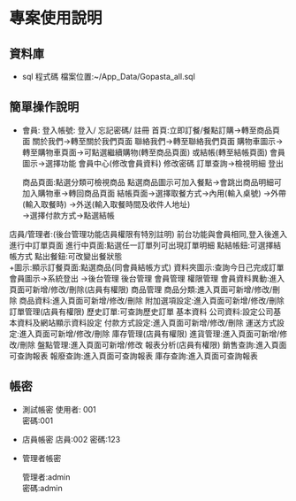 # 專案使用說明

## 資料庫

- sql 程式碼
檔案位置:~/App_Data/Gopasta_all.sql

## 簡單操作說明

  - 會員:
     登入帳號: 登入/ 忘記密碼/ 註冊
     首頁:立即訂餐/餐點訂購->轉至商品頁面
          關於我們->轉至關於我們頁面
          聯絡我們->轉至聯絡我們頁面
          購物車圖示->轉至購物車頁面->可點選繼續購物(轉至商品頁面)
                     或結帳(轉至結帳頁面)
          會員圖示->選擇功能
             會員中心(修改會員資料)
             修改密碼
             訂單查詢->檢視明細
             登出

     商品頁面:點選分類可檢視商品
             點選商品圖示可加入餐點->會跳出商品明細可加入購物車->轉回商品頁面
     結帳頁面->選擇取餐方式->內用(輸入桌號)
                         ->外帶(輸入取餐時)
                         ->外送(輸入取餐時間及收件人地址)                        
                         ->選擇付款方式->點選結帳
     
  店員/管理者:(後台管理功能店員權限有特別註明)
      前台功能與會員相同,登入後進入進行中訂單頁面
      進行中頁面:點選任一訂單列可出現訂單明細
                點結帳鈕:可選擇結帳方式
                點出餐鈕:可改變出餐狀態       
      +圖示:顯示訂餐頁面:點選商品(同會員結帳方式)
      資料夾圖示:查詢今日己完成訂單
      會員圖示->系統登出
             ->後台管理
      後台管理
        會員管理
           權限管理
           會員資料異動:進入頁面可新增/修改/刪除(店員有權限)
        商品管理
           商品分類:進入頁面可新增/修改/刪除
           商品資料:進入頁面可新增/修改/刪除
           附加選項設定:進入頁面可新增/修改/刪除           
        訂單管理(店員有權限)
           歷史訂單:可查詢歷史訂單
        基本資料
           公司資料:設定公司基本資料及網站顯示資料設定
           付款方式設定:進入頁面可新增/修改/刪除
           運送方式設定:進入頁面可新增/修改/刪除
        庫存管理(店員有權限)
           進貨管理:進入頁面可新增/修改/刪除
           盤點管理:進入頁面可新增/修改
        報表分析(店員有權限)
           銷售查詢:進入頁面可查詢報表
           報廢查詢:進入頁面可查詢報表
           庫存查詢:進入頁面可查詢報表


## 帳密

- 測試帳密
  使用者:  001  
  密碼:001

- 店員帳密
  店員:002
  密碼:123

- 管理者帳密
  
  管理者:admin    
  密碼:admin
  


  

